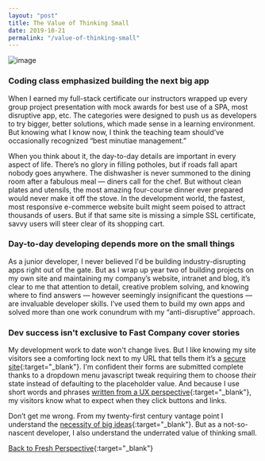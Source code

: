 ```yaml
---
layout: "post"
title: The Value of Thinking Small
date: 2019-10-21
permalink: "/value-of-thinking-small"
---
```


![image](https://www.samanthamccallfp18.com/assets/images/small_things_blog.jpg)

### Coding class emphasized building the next big app

When I earned my full-stack certificate our instructors wrapped up every group project presentation with mock awards for best use of a SPA, most disruptive app, etc. The categories were designed to push us as developers to try bigger, better solutions, which made sense in a learning environment. But knowing what I know now, I think the teaching team should’ve occasionally recognized “best minutiae management.”

When you think about it, the day-to-day details are important in every aspect of life. There’s no glory in filling potholes, but if roads fall apart nobody goes anywhere. The dishwasher is never summoned to the dining room after a fabulous meal &mdash; diners call for the chef. But without clean plates and utensils, the most amazing four-course dinner ever prepared would never make it off the stove. In the development world, the fastest, most responsive e-commerce website built might seem poised to attract thousands of users. But if that same site is missing a simple SSL certificate, savvy users will steer clear of its shopping cart.

### Day-to-day developing depends more on the small things

As a junior developer, I never believed I'd be building industry-disrupting apps right out of the gate. But as I wrap up year two of building projects on my own site and maintaining my company’s website, intranet and blog, it’s clear to me that attention to detail, creative problem solving, and knowing where to find answers &mdash; however seemingly insignificant the questions &mdash; are invaluable developer skills. I’ve used them to build my own apps and solved more than one work conundrum with my “anti-disruptive” approach.

### Dev success isn't exclusive to Fast Company cover stories

My development work to date won't change lives. But I like knowing my site visitors see a comforting lock next to my URL that tells them it’s a [secure site](https://www.forbes.com/sites/forbestechcouncil/2018/05/18/why-an-ssl-certificate-is-important-for-your-company-website/#5dab86211dc3){:target="_blank"}. I'm confident their forms are submitted complete thanks to a dropdown menu javascript tweak requiring them to choose <em>their</em> state instead of defaulting to the placeholder value. And because I use short words and phrases [written from a UX perspective](https://www.fastcompany.com/3026463/from-google-ventures-5-rules-for-writing-great-interface-copy){:target="_blank"}, my visitors know what to expect when they click buttons and links.

Don’t get me wrong. From my twenty-first century vantage point I understand the [necessity of big ideas](https://www.ted.com/speakers/greta_thunberg){:target="_blank"}. But as a not-so-nascent developer, I also understand the underrated value of thinking small.

[Back to Fresh Perspective](https://www.samanthamccallfp18.com){:target="_blank"}